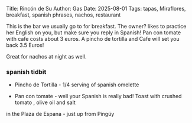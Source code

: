 Title: Rincón de Su
Author: Gas
Date: 2025-08-01
Tags: tapas, Miraflores, breakfast, spanish phrases, nachos, restaurant

This is the bar we usually go to for breakfast. The owner? likes to
practice her English on you, but make sure you reply in Spanish! Pan
con tomate with cafe  costs about 3 euros. A pincho de tortilla and
Cafe will set you back 3.5 Euros!

Great for nachos at night as well.

### spanish tidbit
- Pincho de Tortilla - 1/4 serving of spanish omelette
<!-- end-of-preview -->
- Pan con tomate - well your Spanish is really bad! Toast with crushed
 tomato , olive oil and salt

in the Plaza de Espana - just up from Pingüy
